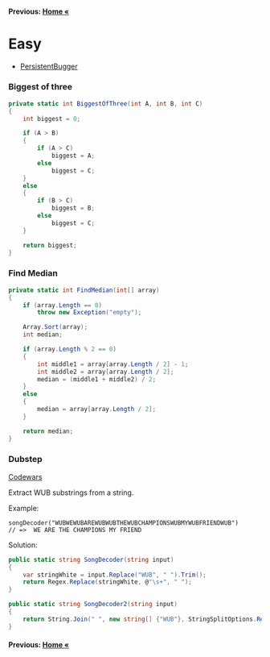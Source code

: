 #### Previous: [Home &laquo;](../../README.md)

# Easy

- [PersistentBugger](././Easy.PersistentBugger/PersistentBugger.md)

### Biggest of three
``` cs  
private static int BiggestOfThree(int A, int B, int C)
{
    int biggest = 0;

    if (A > B)
    {
        if (A > C)
            biggest = A;
        else
            biggest = C;
    }
    else
    {
        if (B > C)
            biggest = B;
        else
            biggest = C;
    }

    return biggest;
}
```

### Find Median

``` cs  
private static int FindMedian(int[] array)
{
    if (array.Length == 0)
        throw new Exception("empty");

    Array.Sort(array);
    int median;

    if (array.Length % 2 == 0)
    {
        int middle1 = array[array.Length / 2] - 1;
        int middle2 = array[array.Length / 2];
        median = (middle1 + middle2) / 2;
    }
    else
    {
        median = array[array.Length / 2];
    }

    return median;
}
```     

### Dubstep

[Codewars](https://www.codewars.com/kata/dubstep/train/csharp)

Extract WUB substrings from a string.

Example:

    songDecoder("WUBWEWUBAREWUBWUBTHEWUBCHAMPIONSWUBMYWUBFRIENDWUB")
    // =>  WE ARE THE CHAMPIONS MY FRIEND

Solution:

``` cs    
public static string SongDecoder(string input)
{
    var stringWhite = input.Replace("WUB", " ").Trim();
    return Regex.Replace(stringWhite, @"\s+", " ");
}

public static string SongDecoder2(string input)
{
    return String.Join(" ", new string[] {"WUB"}, StringSplitOptions.RemoveEmptyEntries);
}     
``` 

#### Previous: [Home &laquo;](../../README.md)
